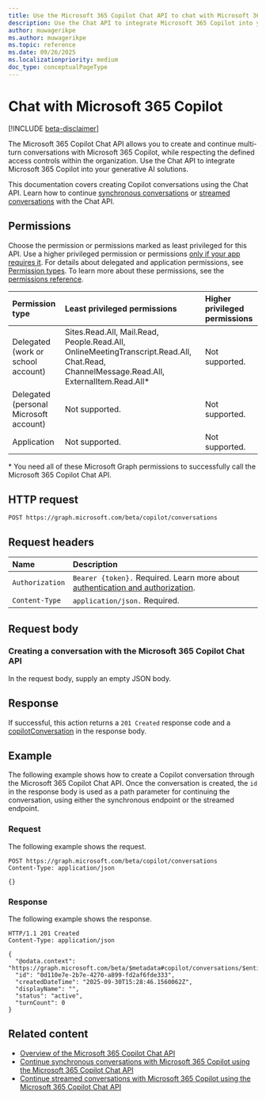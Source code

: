 ```yaml
---
title: Use the Microsoft 365 Copilot Chat API to chat with Microsoft 365 Copilot.
description: Use the Chat API to integrate Microsoft 365 Copilot into your custom generative AI solutions.
author: muwagerikpe
ms.author: muwagerikpe
ms.topic: reference
ms.date: 09/26/2025
ms.localizationpriority: medium
doc_type: conceptualPageType
---
```


<!-- markdownlint-disable MD024 -->

# Chat with Microsoft 365 Copilot

[!INCLUDE [beta-disclaimer](../../includes/beta-disclaimer.md)]

The Microsoft 365 Copilot Chat API allows you to create and continue multi-turn conversations with Microsoft 365 Copilot, while respecting the defined access controls within the organization. Use the Chat API to integrate Microsoft 365 Copilot into your generative AI solutions.

This documentation covers creating Copilot conversations using the Chat API. Learn how to continue [synchronous conversations](copilotroot-conversationschat.md) or [streamed conversations](copilotroot-conversationschatoverstream.md) with the Chat API.

## Permissions

Choose the permission or permissions marked as least privileged for this API. Use a higher privileged permission or permissions [only if your app requires it](/graph/permissions-overview#best-practices-for-using-microsoft-graph-permissions). For details about delegated and application permissions, see [Permission types](/graph/permissions-overview#permission-types). To learn more about these permissions, see the [permissions reference](/graph/permissions-reference).

| Permission type                        | Least privileged permissions    | Higher privileged permissions |
|:---------------------------------------|:--------------------------------|:------------------------------|
| Delegated (work or school account)     | Sites.Read.All, Mail.Read, People.Read.All, OnlineMeetingTranscript.Read.All, Chat.Read, ChannelMessage.Read.All, ExternalItem.Read.All\* | Not supported. |
| Delegated (personal Microsoft account) | Not supported.                  | Not supported.                |
| Application                            | Not supported.                  | Not supported.                |

\* You need all of these Microsoft Graph permissions to successfully call the Microsoft 365 Copilot Chat API.

## HTTP request

```http
POST https://graph.microsoft.com/beta/copilot/conversations
```

## Request headers

| Name            | Description                                                                                                 |
|:----------------|:------------------------------------------------------------------------------------------------------------|
| `Authorization` | `Bearer {token}.` Required. Learn more about [authentication and authorization](/graph/auth/auth-concepts). |
| `Content-Type`  | `application/json.` Required.                                                                               |

## Request body

### Creating a conversation with the Microsoft 365 Copilot Chat API

In the request body, supply an empty JSON body.

## Response

If successful, this action returns a `201 Created` response code and a [copilotConversation](resources/copilotconversation.md) in the response body.

## Example

The following example shows how to create a Copilot conversation through the Microsoft 365 Copilot Chat API. Once the conversation is created, the `id` in the response body is used as a path parameter for continuing the conversation, using either the synchronous endpoint or the streamed endpoint.

### Request

The following example shows the request.

```http
POST https://graph.microsoft.com/beta/copilot/conversations
Content-Type: application/json

{}
```

### Response

The following example shows the response.

```http
HTTP/1.1 201 Created
Content-Type: application/json

{
  "@odata.context": "https://graph.microsoft.com/beta/$metadata#copilot/conversations/$entity",
  "id": "0d110e7e-2b7e-4270-a899-fd2af6fde333",
  "createdDateTime": "2025-09-30T15:28:46.1560062Z",
  "displayName": "",
  "status": "active",
  "turnCount": 0
}
```

## Related content

- [Overview of the Microsoft 365 Copilot Chat API](overview.md)
- [Continue synchronous conversations with Microsoft 365 Copilot using the Microsoft 365 Copilot Chat API](copilotroot-conversationschat.md)
- [Continue streamed conversations with Microsoft 365 Copilot using the Microsoft 365 Copilot Chat API](copilotroot-conversationschatoverstream.md)
